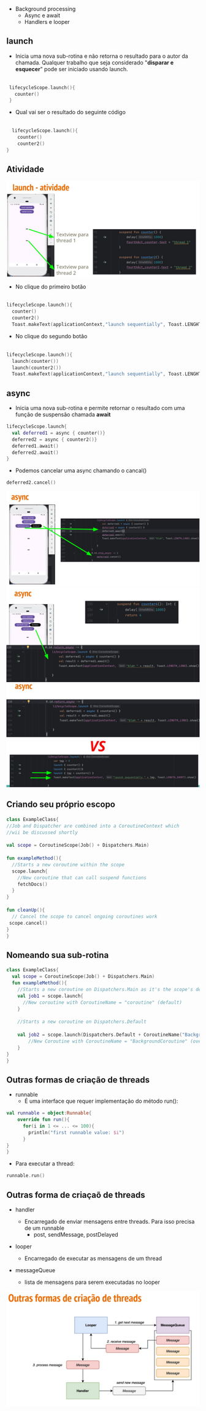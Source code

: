 - Background processing
  - Async e await
  - Handlers e looper

## launch

- Inicia uma nova sub-rotina e não retorna o resultado para o autor da chamada. Qualquer trabalho que seja considerado "**disparar e esquecer**" pode ser iniciado usando launch.

 ```kotlin

  lifecycleScope.launch(){
    counter()
  }

```

- Qual vai ser o resultado do seguinte código

```kotlin

  lifecycleScope.launch(){
    counter()
    counter2()
}
```

## Atividade

<img src=".assets/174.jpg">

- No clique do primeiro botão

```kotlin

lifecycleScope.launch(){
  counter()
  counter2()
  Toast.makeText(applicationContext,"launch sequentially", Toast.LENGHT_SHORT).show()
```

- No clique do segundo botão


```kotlin

lifecycleScope.launch(){
  launch(counter())
  launch(counter2())
  Toast.makeText(applicationContext,"launch sequentially", Toast.LENGHT_SHORT).show()
```
  
## async

- Inicia uma nova sub-rotina e permite retornar o resultado com uma função de suspensão chamada **await**

```kotlin
lifecycleScope.launch{
  val deferred1 = async { counter()}
  deferred2 = async { counter2()}
  deferred1.await()
  deferred2.await()
}
```

- Podemos cancelar uma async chamando o cancal()

```kotlin
deferred2.cancel()
```

<img src=".assets/175.jpg">

<img src=".assets/176.jpg">

<img src=".assets/177.jpg">

## Criando seu próprio escopo

```kotlin
class ExampleClass{
//Job and Dispatcher are combined into a CoroutineContext which
//wii be discussed shortly

val scope = CoroutineScope(Job() + Dispatchers.Main)

fun exampleMethod(){
  //Starts a new coroutine within the scope
  scope.launch{
    //New coroutine that can call suspend functions
    fetchDocs()
  }
}

fun cleanUp(){
  // Cancel the scope to cancel ongoing coroutines work
 scope.cancel()
}
}
```

## Nomeando sua sub-rotina

```kotlin
class ExampleClass{
  val scope = CoroutineScope(Job() + Dispatchers.Main)
  fun exampleMethod(){
    //Starts a new coroutine on Dispatchers.Main as it's the scope's default
    val job1 = scope.launch{
      //New coroutine with CoroutineName = "coroutine" (default)
    }

    //Starts a new coroutine on Dispatchers.Default

    val job2 = scope.launch(Dispatchers.Default + CoroutineName("BackgroundCoroutine")){
        //New Coroutine with CoroutineName = "BackgroundCoroutine" (overridden)
    }
}
}
```

## Outras formas de criação de threads

- runnable
  - É uma interface que requer implementação do método run():
 
```kotlin
val runnable = object:Runnable{
    override fun run(){
      for(i in 1 <= ... <= 100){
        println("first runnable value: $i")
      }
}
}
```

- Para executar a thread:

```kotlin
runnable.run()
```

## Outras forma de criaçaõ de threads

- handler
  - Encarregado de enviar mensagens entre threads. Para isso precisa de um runnable
      - post, sendMessage, postDelayed

- looper
  - Encarregado de executar as mensagens de um thread
 
- messageQueue
  - lista de mensagens para serem executadas no looper
 
<img src=".assets/178.jpg">

